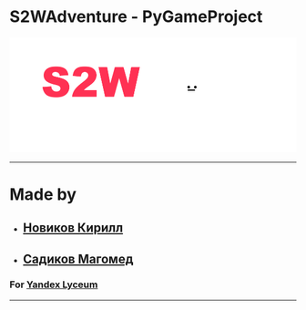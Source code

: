<h1>S2WAdventure - PyGameProject</h1>
<p><img src="pictures/readme_logo.png" alt="Пример"></p>

---
# Made by
* ## [Новиков Кирилл](https://github.com/knQzx)
* ## [Садиков Магомед](https://github.com/Magprone)
### For [Yandex Lyceum](https://yandexlyceum.ru)

---
